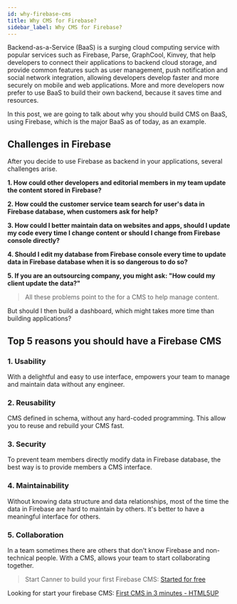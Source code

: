 ```yaml
---
id: why-firebase-cms
title: Why CMS for Firebase?
sidebar_label: Why CMS for Firebase?
---
```


Backend-as-a-Service (BaaS) is a surging cloud computing service with popular services such as Firebase, Parse, GraphCool, Kinvey, that help developers to connect their applications to backend cloud storage, and provide common features such as user management, push notification and social network integration, allowing developers develop faster and more securely on mobile and web applications. More and more developers now prefer to use BaaS to build their own backend, because it saves time and resources.

In this post, we are going to talk about why you should build CMS on BaaS, using Firebase, which is the major BaaS as of today, as an example.

## Challenges in Firebase
After you decide to use Firebase as backend in your applications, several challenges arise.

**1. How could other developers and editorial members in my team update the content stored in Firebase?**

**2. How could the customer service team search for user's data in Firebase database, when customers ask for help?**

**3. How could I better maintain data on websites and apps, should I update my code every time I change content or should I change from Firebase console directly?**

**4. Should I edit my database from Firebase console every time to update data in Firebase database when it is so dangerous to do so?**

**5. If you are an outsourcing company, you might ask: "How could my client update the data?"**

> All these problems point to the for a CMS to help manage content.

But should I then build a dashboard, which might takes more time than building applications?

## Top 5 reasons you should have a Firebase CMS

### 1. Usability
With a delightful and easy to use interface, empowers your team to manage and maintain data without any engineer.

### 2. Reusability
CMS defined in schema, without any hard-coded programming. This allow you to reuse and rebuild your CMS fast.

### 3. Security
To prevent team members directly modify data in Firebase database, the best way is to provide members a CMS interface.

### 4. Maintainability
Without knowing data structure and data relationships, most of the time the data in Firebase are hard to maintain by others. It's better to have a meaningful interface for others.

### 5. Collaboration
In a team sometimes there are others that don't know Firebase and non-technical people. With a CMS, allows your team to start collaborating together.

> Start Canner to build your first Firebase CMS: [Started for free](/forms/new_user)

Looking for start your firebase CMS: [First CMS in 3 minutes - HTML5UP](start-quick-html5up)